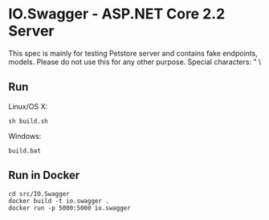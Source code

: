 # IO.Swagger - ASP.NET Core 2.2 Server

This spec is mainly for testing Petstore server and contains fake endpoints, models. Please do not use this for any other purpose. Special characters: \" \\

## Run

Linux/OS X:

```
sh build.sh
```

Windows:

```
build.bat
```

## Run in Docker

```
cd src/IO.Swagger
docker build -t io.swagger .
docker run -p 5000:5000 io.swagger
```
